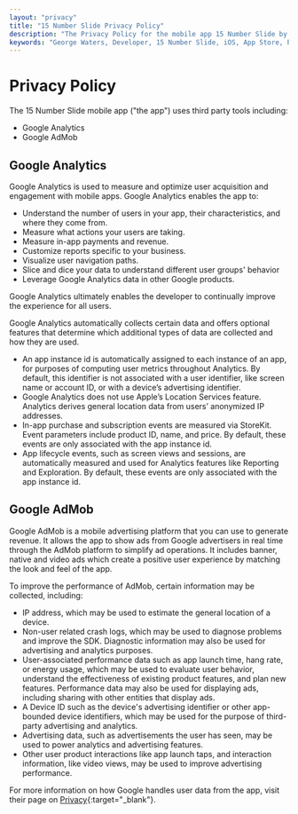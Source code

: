 ```yaml
---
layout: "privacy"
title: "15 Number Slide Privacy Policy"
description: "The Privacy Policy for the mobile app 15 Number Slide by George Waters."
keywords: "George Waters, Developer, 15 Number Slide, iOS, App Store, Privacy Policy"
---
```

# Privacy Policy

The 15 Number Slide mobile app ("the app") uses third party tools including:

- Google Analytics
- Google AdMob

## Google Analytics

Google Analytics is used to measure and optimize user acquisition and engagement
with mobile apps. Google Analytics enables the app to:

- Understand the number of users in your app, their characteristics, and where they come from.
- Measure what actions your users are taking.
- Measure in-app payments and revenue.
- Customize reports specific to your business.
- Visualize user navigation paths.
- Slice and dice your data to understand different user groups' behavior
- Leverage Google Analytics data in other Google products.

Google Analytics ultimately enables the developer to continually improve the
experience for all users.

Google Analytics automatically collects certain data and offers optional
features that determine which additional types of data are collected and how
they are used.

- An app instance id is automatically assigned to each instance of an app, for
  purposes of computing user metrics throughout Analytics. By default, this
  identifier is not associated with a user identifier, like screen name or
  account ID, or with a device’s advertising identifier.
- Google Analytics does not use Apple’s Location Services feature. Analytics
  derives general location data from users’ anonymized IP addresses.
- In-app purchase and subscription events are measured via StoreKit. Event
  parameters include product ID, name, and price. By default, these events are
  only associated with the app instance id.
- App lifecycle events, such as screen views and sessions, are automatically
  measured and used for Analytics features like Reporting and Exploration. By
  default, these events are only associated with the app instance id.

## Google AdMob

Google AdMob is a mobile advertising platform that you can use to generate
revenue. It allows the app to show ads from Google advertisers in real time
through the AdMob platform to simplify ad operations. It includes banner, native
and video ads which create a positive user experience by matching the look and
feel of the app.

To improve the performance of AdMob, certain information may be collected, including:

- IP address, which may be used to estimate the general location of a device.
- Non-user related crash logs, which may be used to diagnose problems and
  improve the SDK. Diagnostic information may also be used for advertising and
  analytics purposes.
- User-associated performance data such as app launch time, hang rate, or energy
  usage, which may be used to evaluate user behavior, understand the
  effectiveness of existing product features, and plan new features. Performance
  data may also be used for displaying ads, including sharing with other
  entities that display ads.
- A Device ID such as the device's advertising identifier or other app-bounded
  device identifiers, which may be used for the purpose of third-party
  advertising and analytics.
- Advertising data, such as advertisements the user has seen, may be used to
  power analytics and advertising features.
- Other user product interactions like app launch taps, and interaction
  information, like video views, may be used to improve advertising performance.


For more information on how Google handles user data from the app, visit their
page on [Privacy](https://policies.google.com/technologies/partner-sites){:target="_blank"}.
